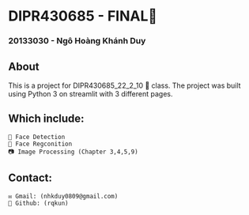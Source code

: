 # DIPR430685 - FINAL🧰️

### 20133030 - Ngô Hoàng Khánh Duy
## About

This is a project for DIPR430685_22_2_10 🎥 class. The project was built using Python 3 on streamlit with 3 different pages.
## Which include:

    👤 Face Detection
    👥 Face Regconition
    📷 Image Processing (Chapter 3,4,5,9)

## Contact:

    ✉️ Gmail: (nhkduy0809@gmail.com)
    👾 Github: (rqkun)

